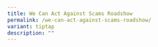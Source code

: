 ```yaml
---
title: We Can Act Against Scams Roadshow
permalink: /we-can-act-against-scams-roadshow/
variant: tiptap
description: ""
---
```

